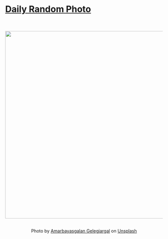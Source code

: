 # [Daily Random Photo](https://www.dailyrandomphoto.com/)

<div align="center">
  <br>
  <br>
  <a href="https://www.dailyrandomphoto.com/p/2023/2023-09-21/"><img src="https://images.unsplash.com/photo-1693322248761-9c337e9ae5df?crop=entropy&cs=tinysrgb&fit=max&fm=jpg&ixid=M3w3NzUwOHwwfDF8cmFuZG9tfHx8fHx8fHx8MTY5NTI1NjA3MHw&ixlib=rb-4.0.3&q=80&w=1080" width="600px"></a>
  <br>
  <br>
  <p class="has-text-grey">Photo by <a href="https://unsplash.com/@bayasa?utm_source=Daily%20Random%20Photo&amp;utm_medium=referral" target="_blank" rel="noopener noreferrer">Amarbayasgalan Gelegjargal</a> on <a href="https://unsplash.com/photos/a-lone-tree-is-reflected-in-the-still-water-of-a-lake-kg1fio7MHfo?utm_source=Daily%20Random%20Photo&amp;utm_medium=referral" target="_blank" rel="noopener noreferrer">Unsplash</a></p>
</div>
